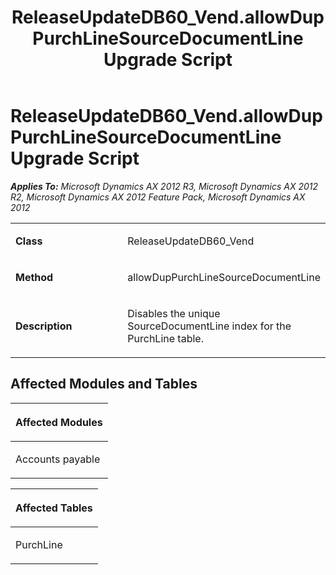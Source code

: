 ﻿---
title: ReleaseUpdateDB60_Vend.allowDupPurchLineSourceDocumentLine Upgrade Script
TOCTitle: ReleaseUpdateDB60_Vend.allowDupPurchLineSourceDocumentLine Upgrade Script
ms:assetid: e8add20d-3dca-b498-6fc3-0b7354ee1bcf
ms:mtpsurl: https://msdn.microsoft.com/en-us/library/JJ719831(v=AX.60)
ms:contentKeyID: 49711904
ms.date: 05/18/2015
mtps_version: v=AX.60
---

# ReleaseUpdateDB60\_Vend.allowDupPurchLineSourceDocumentLine Upgrade Script 


_**Applies To:** Microsoft Dynamics AX 2012 R3, Microsoft Dynamics AX 2012 R2, Microsoft Dynamics AX 2012 Feature Pack, Microsoft Dynamics AX 2012_

<table>
<colgroup>
<col style="width: 50%" />
<col style="width: 50%" />
</colgroup>
<tbody>
<tr class="odd">
<td><p><strong>Class</strong></p></td>
<td><p>ReleaseUpdateDB60_Vend</p></td>
</tr>
<tr class="even">
<td><p><strong>Method</strong></p></td>
<td><p>allowDupPurchLineSourceDocumentLine</p></td>
</tr>
<tr class="odd">
<td><p><strong>Description</strong></p></td>
<td><p>Disables the unique SourceDocumentLine index for the PurchLine table.</p></td>
</tr>
</tbody>
</table>


## Affected Modules and Tables

<table>
<colgroup>
<col style="width: 100%" />
</colgroup>
<thead>
<tr class="header">
<th><p>Affected Modules</p></th>
</tr>
</thead>
<tbody>
<tr class="odd">
<td><p>Accounts payable</p></td>
</tr>
</tbody>
</table>


<table>
<colgroup>
<col style="width: 100%" />
</colgroup>
<thead>
<tr class="header">
<th><p>Affected Tables</p></th>
</tr>
</thead>
<tbody>
<tr class="odd">
<td><p>PurchLine</p></td>
</tr>
</tbody>
</table>

  


